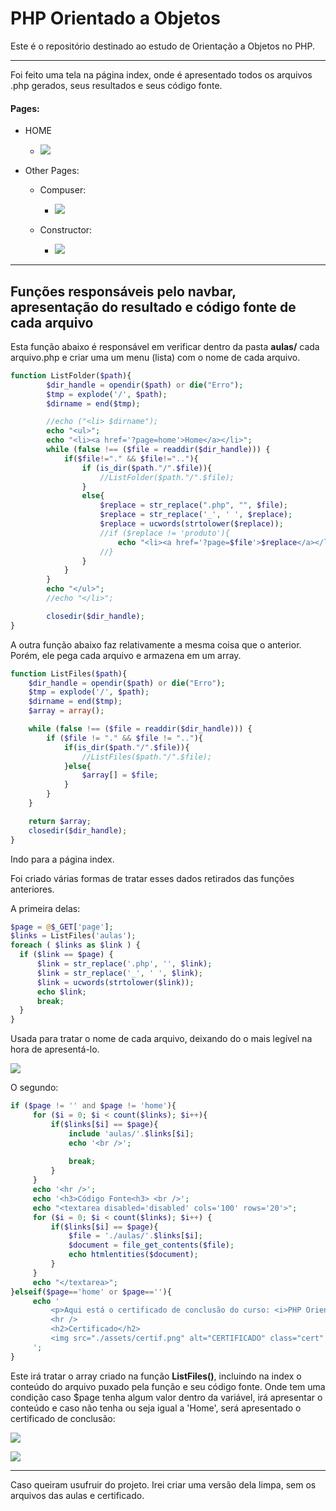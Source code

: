 # PHP Orientado a Objetos

Este é o repositório destinado ao estudo de Orientação a Objetos no PHP.

---

Foi feito uma tela na página index, onde é apresentado todos os arquivos .php gerados, seus resultados e seus código fonte.

#### Pages:

- HOME
  
  - ![](C:\Users\lordo\AppData\Roaming\marktext\images\2022-10-31-12-27-13-image.png)

- Other Pages:
  
  - Compuser:
    
    - ![](C:\Users\lordo\AppData\Roaming\marktext\images\2022-10-31-12-31-59-image.png)
  
  - Constructor:
    
    - ![](C:\Users\lordo\AppData\Roaming\marktext\images\2022-10-31-12-37-52-image.png)

---

## Funções responsáveis pelo navbar, apresentação do resultado e código fonte de cada arquivo

Esta função abaixo é responsável em verificar dentro da pasta **aulas/** cada arquivo.php e criar uma um menu (lista) com o nome de cada arquivo.

```php
function ListFolder($path){
        $dir_handle = opendir($path) or die("Erro");
        $tmp = explode('/', $path);
        $dirname = end($tmp);

        //echo ("<li> $dirname");
        echo "<ul>";
        echo "<li><a href='?page=home'>Home</a></li>";
        while (false !== ($file = readdir($dir_handle))) {
            if($file!="." && $file!=".."){
                if (is_dir($path."/".$file)){
                    //ListFolder($path."/".$file);
                }
                else{
                    $replace = str_replace(".php", "", $file);
                    $replace = str_replace('_', ' ', $replace);
                    $replace = ucwords(strtolower($replace));
                    //if ($replace != 'produto'){
                        echo "<li><a href='?page=$file'>$replace</a></li>";
                    //}
                }
            }
        }
        echo "</ul>";
        //echo "</li>";

        closedir($dir_handle);
}
```

A outra função abaixo faz relativamente a mesma coisa que o anterior. Porém, ele pega cada arquivo e armazena em um array.

```php
function ListFiles($path){
    $dir_handle = opendir($path) or die("Erro");
    $tmp = explode('/', $path);
    $dirname = end($tmp);
    $array = array();

    while (false !== ($file = readdir($dir_handle))) {
        if ($file != "." && $file != ".."){
            if(is_dir($path."/".$file)){
                //ListFiles($path."/".$file);
            }else{
                $array[] = $file;
            }
        }
    }

    return $array;
    closedir($dir_handle);
}
```

Indo para a página index.

Foi criado várias formas de tratar esses dados retirados das funções anteriores.

A primeira delas:

```php
$page = @$_GET['page'];
$links = ListFiles('aulas');
foreach ( $links as $link ) {
  if ($link == $page) {
      $link = str_replace('.php', '', $link);
      $link = str_replace('_', ' ', $link);
      $link = ucwords(strtolower($link));
      echo $link;
      break;
  }
}
```

Usada para tratar o nome de cada arquivo, deixando do o mais legível na hora de apresentá-lo.

![](C:\Users\lordo\AppData\Roaming\marktext\images\2022-10-31-13-50-13-image.png)

O segundo:

```php
if ($page != '' and $page != 'home'){
     for ($i = 0; $i < count($links); $i++){
         if($links[$i] == $page){
             include 'aulas/'.$links[$i];
             echo '<br />';
            
             break;
         }
     }
     echo '<hr />';
     echo '<h3>Código Fonte<h3> <br />';
     echo "<textarea disabled='disabled' cols='100' rows='20'>";
     for ($i = 0; $i < count($links); $i++) {
         if($links[$i] == $page){
             $file = './aulas/'.$links[$i];
             $document = file_get_contents($file);
             echo htmlentities($document);
         }
     }
     echo "</textarea>";
}elseif($page=='home' or $page==''){
     echo '
         <p>Aqui está o certificado de conclusão do curso: <i>PHP Orientado a Objetos</i></p>
         <hr />
         <h2>Certificado</h2>
         <img src="./assets/certif.png" alt="CERTIFICADO" class="cert" disabled="disabled" />
     ';
}
```

Este irá tratar o array criado na função **ListFiles()**, incluindo na index o conteúdo do arquivo puxado pela função e seu código fonte. Onde tem uma condição caso $page tenha algum valor dentro da variável, irá apresentar o conteúdo e caso não tenha ou seja igual a 'Home', será apresentado o certificado de conclusão:

![](C:\Users\lordo\AppData\Roaming\marktext\images\2022-10-31-14-21-49-image.png)

![](C:\Users\lordo\AppData\Roaming\marktext\images\2022-10-31-14-22-22-image.png)

---

Caso queiram usufruir do projeto. Irei criar uma versão dela limpa, sem os arquivos das aulas e certificado.
